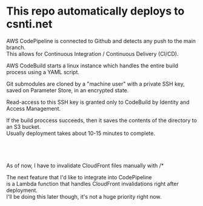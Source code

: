 # This repo automatically deploys to csnti.net

AWS CodePipeline is connected to Github and detects any push to the main branch.<br/>
This allows for Continuous Integration / Continuous Delivery (CI/CD).

AWS CodeBuild starts a linux instance which handles the entire build process using a YAML script.<br/>

Git submodules are cloned by a "machine user" with a private SSH key,<br/>
saved on Parameter Store, in an encrypted state.

Read-access to this SSH key is granted only to CodeBuild by Identity and Access Management.<br/>

If the build proccess succeeds, then it saves the contents of the directory to an S3 bucket.<br/>
Usually deployment takes about 10-15 minutes to complete.<br/>
<br/>
<br/>
<br/>
<br/>
As of now, I have to invalidate CloudFront files manually with /* <br/>

The next feature that I'd like to integrate into CodePipeline<br/>
is a Lambda function that handles CloudFront invalidations right after deployment.<br/>
I'll be doing this later though, it's not a huge priority right now.
